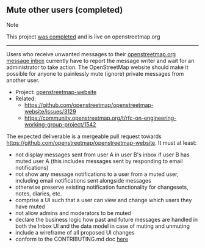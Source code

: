 ## Mute other users (completed)

> [!NOTE]
> This project [was completed](https://github.com/openstreetmap/openstreetmap-website/pull/4284) and is live on openstreetmap.org

---

Users who receive unwanted messages to their [openstreetmap.org message inbox](https://www.openstreetmap.org/messages/inbox) currently have to report the message writer and wait for an administrator to take action. The OpenStreetMap website should make it possible for anyone to painlessly mute (ignore) private messages from another user.

* Project: [openstreetmap-website](https://github.com/openstreetmap/openstreetmap-website)
* Related:
  - https://github.com/openstreetmap/openstreetmap-website/issues/3129
  - https://community.openstreetmap.org/t/rfc-on-engineering-working-group-project/1542

The expected deliverable is a mergeable pull request towards https://github.com/openstreetmap/openstreetmap-website. It must at least:
- not display messages sent from user A in user B's inbox if user B has muted user A (this includes messages sent by responding to email notifications)
- not show any message notifications to a user from a muted user, including email notifications sent alongside messages
- otherwise preserve existing notification functionality for changesets, notes, diaries, etc.
- comprise a UI such that a user can view and change which users they have muted
- not allow admins and moderators to be muted
- declare the business logic how past and future messages are handled in both the Inbox UI and the data model in case of muting and unmuting
- include a wireframe of all proposed UI changes
- conform to the CONTRIBUTING.md doc [here](https://github.com/openstreetmap/openstreetmap-website/blob/master/CONTRIBUTING.md)

